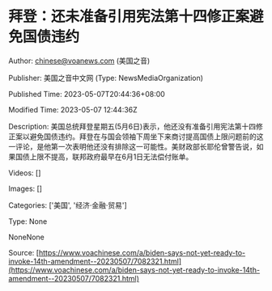 # 拜登：还未准备引用宪法第十四修正案避免国债违约

Author: chinese@voanews.com (美国之音)

Publisher: 美国之音中文网 (Type: NewsMediaOrganization)

Published Time: 2023-05-07T20:44:36+08:00

Modified Time: 2023-05-07 12:44:36Z

Description: 美国总统拜登星期五(5月6日)表示，他还没有准备引用宪法第十四修正案以避免国债违约。拜登在与国会领袖下周坐下来商讨提高国债上限问题前的这一评论，是他第一次表明他还没有排除这一可能性。美财政部长耶伦曾警告说，如果国债上限不提高，联邦政府最早在6月1日无法偿付账单。

Videos: []

Images: []

Categories: ['美国', '经济·金融·贸易']

Type: None

<!--METADATA-->

NoneNone

Source: [https://www.voachinese.com/a/biden-says-not-yet-ready-to-invoke-14th-amendment--20230507/7082321.html](https://www.voachinese.com/a/biden-says-not-yet-ready-to-invoke-14th-amendment--20230507/7082321.html)
